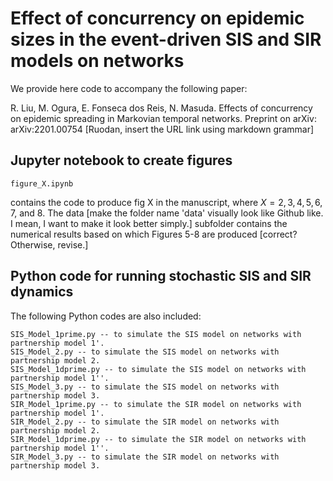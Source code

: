 # Effect of concurrency on epidemic sizes in the event-driven SIS and SIR models on networks

We provide here code to accompany the following paper:

R. Liu, M. Ogura, E. Fonseca dos Reis, N. Masuda. 
Effects of concurrency on epidemic spreading in Markovian temporal networks. 
Preprint on arXiv: arXiv:2201.00754 [Ruodan, insert the URL link using markdown grammar]

## Jupyter notebook to create figures

```
figure_X.ipynb
```
contains the code to produce fig X in the manuscript, where $X = 2, 3, 4, 5, 6, 7$, and $8$.
The data [make the folder name 'data' visually look like Github like. I mean, I want to make it look better simply.] subfolder contains the numerical results based on which Figures 5-8 are produced [correct? Otherwise, revise.]

## Python code for running stochastic SIS and SIR dynamics

The following Python codes are also included:
```
SIS_Model_1prime.py -- to simulate the SIS model on networks with partnership model 1'.
SIS_Model_2.py -- to simulate the SIS model on networks with partnership model 2.
SIS_Model_1dprime.py -- to simulate the SIS model on networks with partnership model 1''.
SIS_Model_3.py -- to simulate the SIS model on networks with partnership model 3.
SIR_Model_1prime.py -- to simulate the SIR model on networks with partnership model 1'.
SIR_Model_2.py -- to simulate the SIR model on networks with partnership model 2.
SIR_Model_1dprime.py -- to simulate the SIR model on networks with partnership model 1''.
SIR_Model_3.py -- to simulate the SIR model on networks with partnership model 3.
```
